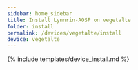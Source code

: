 ```yaml
---
sidebar: home_sidebar
title: Install Lynnrin-AOSP on vegetalte
folder: install
permalink: /devices/vegetalte/install
device: vegetalte
---
```

{% include templates/device_install.md %}
